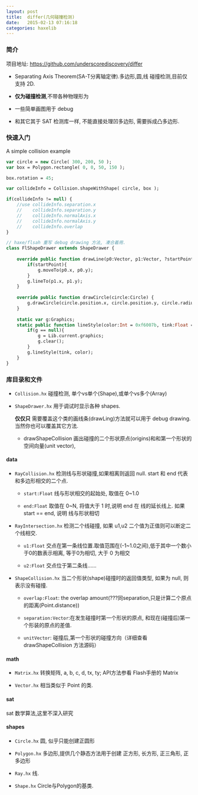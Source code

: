 ```yaml
---
layout: post
title:  differ(几何碰撞检测)
date:	2015-02-13 07:16:18
categories: haxelib
---
```


### 简介

项目地址: <https://github.com/underscorediscovery/differ>

* Separating Axis Theorem(SA-T分离轴定律).多边形,圆,线 碰撞检测,目前仅支持 2D.

* **仅为碰撞检测**,不带各种物理形为

* 一些简单画图用于 debug

* 和其它其于 SAT 检测库一样, 不能直接处理凹多边形, 需要拆成凸多边形.

<!-- more -->

### 快速入门

A simple collision example

```haxe
var circle = new Circle( 300, 200, 50 );
var box = Polygon.rectangle( 0, 0, 50, 150 );

box.rotation = 45;

var collideInfo = Collision.shapeWithShape( circle, box );

if(collideInfo != null) {
    //use collideInfo.separation.x
    //    collideInfo.separation.y
    //    collideInfo.normalAxis.x
    //    collideInfo.normalAxis.y
    //    collideInfo.overlap
}

// haxe/flsah 重写 debug drawing 方法, 凑合着用.
class FlShapeDrawer extends ShapeDrawer {
	
	override public function drawLine(p0:Vector, p1:Vector, ?startPoint:Bool = true) {
		if(startPoint){
			g.moveTo(p0.x, p0.y);	
		}
		g.lineTo(p1.x, p1.y);
	}
	
	override public function drawCircle(circle:Circle) {
		g.drawCircle(circle.position.x, circle.position.y, circle.radius);
	}
		
	static var g:Graphics;
	static public function lineStyle(color:Int = 0xf6007b, tink:Float = 1.0):Void {
		if(g == null){
			g = Lib.current.graphics;
			g.clear();
		}
		g.lineStyle(tink, color);
	}
}
```


### 库目录和文件

* `Collision.hx` 碰撞检测, 单个vs单个(Shape),或单个vs多个(Array<Shape>)

* `ShapeDrawer.hx` 用于调试时显示各种 shapes.

  **仅仅只** 需要覆盖这个类的画线条(drawLing)方法就可以用于 debug drawing.当然你也可以覆盖其它方法.
	
  - drawShapeCollision 画出碰撞的二个形状原点(origins)和和第一个形状的空间向量(unit vector),

#### data

* `RayCollision.hx` 检测线与形状碰撞,如果相离则返回 null. start 和 end 代表和多边形相交的二个点.

  - `start:Float` 线与形状相交的起始处, 取值在 0~1.0

  - `end:Float` 取值在 0~N, 将值大于 1 时,说明 end 在 线的延长线上. 如果 start == end, 说明 线与形状相切

* `RayIntersection.hx` 检测二个线碰撞, 如果 u1,u2 二个值为正值则可以断定二个线相交.

  - `u1:Float` 交点在第一条线位置.取值范围在(-1~1.0之间),低于其中一个数小于0的数表示相离, 等于0为相切, 大于 0 为相交

  - `u2:Float` 交点位于第二条线......

* `ShapeCollision.hx` 当二个形状(shape)碰撞时的返回值类型, 如果为 null, 则表示没有碰撞.

  - `overlap:Float`: the overlap amount(???同separation,只是计算二个原点的距离(Point.distance))

  - `separation:Vector`:在发生碰撞时第一个形状的原点, 和现在(碰撞后)第一个形装的原点的差值.

  - `unitVector`: 碰撞后,第一个形状的碰撞方向（详细查看 drawShapeCollision 方法源码）

#### math

* `Matrix.hx` 转换矩阵, a, b, c, d, tx, ty; API方法参看 Flash手册的 Matrix

* `Vector.hx` 相当类似于 Point 的类.

#### sat

sat 数学算法,这里不深入研究

#### shapes

* `Circle.hx` 圆, 似乎只能创建正圆形

* `Polygon.hx` 多边形,提供几个静态方法用于创建 正方形, 长方形, 正三角形, 正多边形

* `Ray.hx` 线.

* `Shape.hx` Circle与Polygon的基类.

<br />
